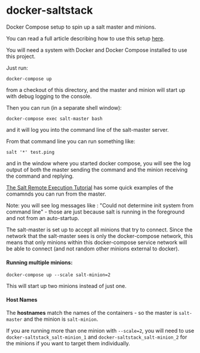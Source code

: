 # docker-saltstack
Docker Compose setup to spin up a salt master and minions.

You can read a full article describing how to use this setup [here](https://medium.com/@timlwhite/the-simplest-way-to-learn-saltstack-cd9f5edbc967).

You will need a system with Docker and Docker Compose installed to use this project.

Just run:

`docker-compose up`

from a checkout of this directory, and the master and minion will start up with debug logging to the console.

Then you can run (in a separate shell window):

`docker-compose exec salt-master bash`

and it will log you into the command line of the salt-master server.

From that command line you can run something like:

`salt '*' test.ping`

and in the window where you started docker compose, you will see the log output of both the master sending the command and the minion receiving the command and replying.

[The Salt Remote Execution Tutorial](https://docs.saltstack.com/en/latest/topics/tutorials/modules.html) has some quick examples of the comamnds you can run from the master.

Note: you will see log messages like : "Could not determine init system from command line" - those are just because salt is running in the foreground and not from an auto-startup.

The salt-master is set up to accept all minions that try to connect.  Since the network that the salt-master sees is only the docker-compose network, this means that only minions within this docker-compose service network will be able to connect (and not random other minions external to docker).

#### Running multiple minions:

`docker-compose up --scale salt-minion=2`

This will start up two minions instead of just one.

#### Host Names
The **hostnames** match the names of the containers - so the master is `salt-master` and the minion is `salt-minion`.

If you are running more than one minion with `--scale=2`, you will need to use `docker-saltstack_salt-minion_1` and `docker-saltstack_salt-minion_2` for the minions if you want to target them individually.

